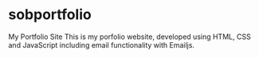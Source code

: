 # sobportfolio
My Portfolio Site
This is my porfolio website, developed using HTML, CSS and JavaScript including email functionality with Emailjs.
